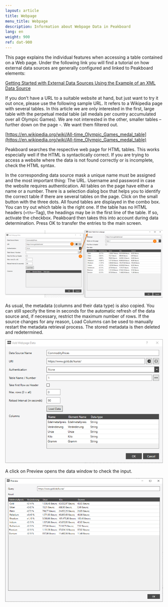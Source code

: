 ```yaml
---
layout: article
title: Webpage
menu_title: Webpage
description: Information about Webpage Data in Peakboard
lang: en
weight: 900
ref: dat-900
---
```

This page explains the individual features when accessing a table contained on a Web page. Under the following link you will find a tutorial on how external data sources are generally configured and linked to Peakboard elements:

[Getting Started with External Data Sources Using the Example of an XML Data Source](/tutorials/03-en-xml-data.html)

If you don’t have a URL to a suitable website at hand, but just want to try it out once, please use the following sample URL. It refers to a Wikipedia page with several tables. In this article we are only interested in the first, large table with the perpetual medal table (all medals per country accumulated over all Olympic Games). We are not interested in the other, smaller tables – further down on the page -. We want them filtered out.

[https://en.wikipedia.org/wiki/All-time_Olympic_Games_medal_table](https://en.wikipedia.org/wiki/All-time_Olympic_Games_medal_table)

Peakboard searches the respective web page for HTML tables. This works especially well if the HTML is syntactically correct. If you are trying to access a website where the data is not found correctly or is incomplete, check the HTML syntax.

In the corresponding data source mask a unique name must be assigned and the most important thing: The URL. Username and password in case the website requires authentication. All tables on the page have either a name or a number. There is a selection dialog box that helps you to identify the correct table if there are several tables on the page. Click on the small button with the three dots. All found tables are displayed in the combo box. You can try out which table is the right one. If the table has no HTML headers (`<th>`-Tag), the headings may be in the first line of the table. If so, activate the checkbox. Peakboard then takes this into account during data determination. Press OK to transfer the entries to the main screen.

![Select Table From Webpage](/assets/images/data-sources/webpage/select-table-from-webpage.png)

As usual, the metadata (columns and their data type) is also copied. You can still specify the time in seconds for the automatic refresh of the data source and, if necessary, restrict the maximum number of rows. If the source changes for any reason, Load Columns can be used to manually restart the metadata retrieval process. The stored metadata is then deleted and redetermined.

![Webpage Add Data Dialog](/assets/images/data-sources/webpage/webpage-add-data-dialog.png)

A click on Preview opens the data window to check the input.

![Webpage Preview Data](/assets/images/data-sources/webpage/webpage-preview-data.png)
